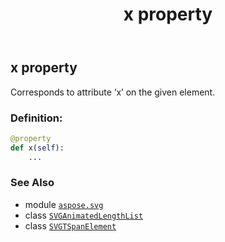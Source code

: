 ﻿---
title: x property
second_title: Aspose.SVG for Python via .NET API References
description: 
type: docs
weight: 1050
url: /python-net/aspose.svg/svgtspanelement/x/
is_root: false
---

## x property


Corresponds to attribute ‘x’ on the given element.
### Definition:
```python
@property
def x(self):
    ...
```

### See Also
* module [`aspose.svg`](../../)
* class [`SVGAnimatedLengthList`](/svg/python-net/aspose.svg.datatypes/svganimatedlengthlist)
* class [`SVGTSpanElement`](/svg/python-net/aspose.svg/svgtspanelement)
